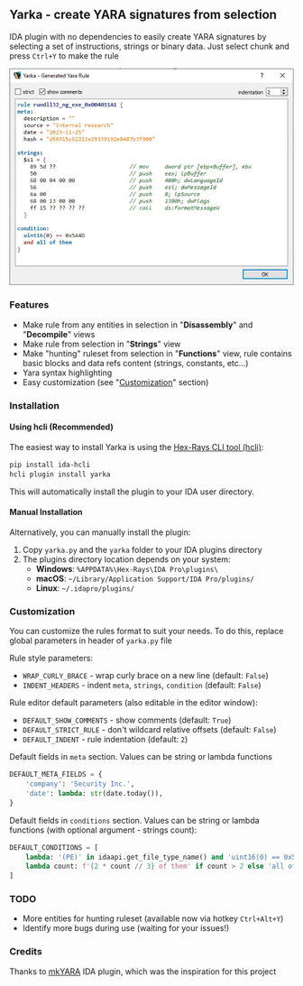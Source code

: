 ## Yarka - create YARA signatures from selection

IDA plugin with no dependencies to easily create YARA signatures 
by selecting a set of instructions, strings or binary data. 
Just select chunk and press `Ctrl+Y` to make the rule

![Screenshot of opened editor dialog](images/screenshot_1.webp "Yarka editor dialog")

### Features
- Make rule from any entities in selection in "**Disassembly**" and "**Decompile**" views
- Make rule from selection in "**Strings**" view
- Make "hunting" ruleset from selection in "**Functions**" view, 
  rule contains basic blocks and data refs content (strings, constants, etc...)
- Yara syntax highlighting
- Easy customization (see "[Customization](#customization)" section)

### Installation

#### Using hcli (Recommended)
The easiest way to install Yarka is using the [Hex-Rays CLI tool (hcli)](https://github.com/HexRaysSA/ida-hcli):
```bash
pip install ida-hcli
hcli plugin install yarka
```

This will automatically install the plugin to your IDA user directory.

#### Manual Installation
Alternatively, you can manually install the plugin:
1. Copy `yarka.py` and the `yarka` folder to your IDA plugins directory
2. The plugins directory location depends on your system:
   - **Windows**: `%APPDATA%\Hex-Rays\IDA Pro\plugins\`
   - **macOS**: `~/Library/Application Support/IDA Pro/plugins/`
   - **Linux**: `~/.idapro/plugins/`

### Customization
You can customize the rules format to suit your needs.
To do this, replace global parameters in header of `yarka.py` file

Rule style parameters:
- `WRAP_CURLY_BRACE` - wrap curly brace on a new line (default: `False`)
- `INDENT_HEADERS` - indent `meta`, `strings`, `condition` (default: `False`)

Rule editor default parameters (also editable in the editor window):
- `DEFAULT_SHOW_COMMENTS` - show comments (default: `True`) 
- `DEFAULT_STRICT_RULE` - don't wildcard relative offsets (default: `False`)
- `DEFAULT_INDENT` - rule indentation (default: `2`)

Default fields in `meta` section. Values can be string or lambda functions
```python
DEFAULT_META_FIELDS = {
    'company': 'Security Inc.',
    'date': lambda: str(date.today()),
}
```

Default fields in `conditions` section. 
Values can be string or lambda functions (with optional argument - strings count): 
```python
DEFAULT_CONDITIONS = [
    lambda: '(PE)' in idaapi.get_file_type_name() and 'uint16(0) == 0x5A4D',
    lambda count: f'{2 * count // 3} of them' if count > 2 else 'all of them'
]
```

### TODO
- More entities for hunting ruleset (available now via hotkey `Ctrl+Alt+Y`)
- Identify more bugs during use (waiting for your issues!)

### Credits
Thanks to [mkYARA](https://github.com/fox-it/mkYARA) IDA plugin, 
which was the inspiration for this project
